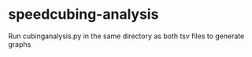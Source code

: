 # speedcubing-analysis
Run cubinganalysis.py in the same directory as both tsv files to generate graphs
